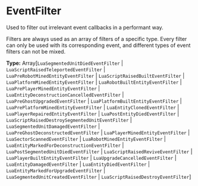 # EventFilter

Used to filter out irrelevant event callbacks in a performant way.

Filters are always used as an array of filters of a specific type. Every filter can only be used with its corresponding event, and different types of event filters can not be mixed.

**Type:** Array[`LuaSegmentedUnitDiedEventFilter` | `LuaScriptRaisedTeleportedEventFilter` | `LuaPreRobotMinedEntityEventFilter` | `LuaScriptRaisedBuiltEventFilter` | `LuaPlatformMinedEntityEventFilter` | `LuaRobotBuiltEntityEventFilter` | `LuaPrePlayerMinedEntityEventFilter` | `LuaEntityDeconstructionCancelledEventFilter` | `LuaPreGhostUpgradedEventFilter` | `LuaPlatformBuiltEntityEventFilter` | `LuaPrePlatformMinedEntityEventFilter` | `LuaEntityClonedEventFilter` | `LuaPlayerRepairedEntityEventFilter` | `LuaPostEntityDiedEventFilter` | `LuaScriptRaisedDestroySegmentedUnitEventFilter` | `LuaSegmentedUnitDamagedEventFilter` | `LuaPreGhostDeconstructedEventFilter` | `LuaPlayerMinedEntityEventFilter` | `LuaSectorScannedEventFilter` | `LuaRobotMinedEntityEventFilter` | `LuaEntityMarkedForDeconstructionEventFilter` | `LuaPostSegmentedUnitDiedEventFilter` | `LuaScriptRaisedReviveEventFilter` | `LuaPlayerBuiltEntityEventFilter` | `LuaUpgradeCancelledEventFilter` | `LuaEntityDamagedEventFilter` | `LuaEntityDiedEventFilter` | `LuaEntityMarkedForUpgradeEventFilter` | `LuaSegmentedUnitCreatedEventFilter` | `LuaScriptRaisedDestroyEventFilter`]

